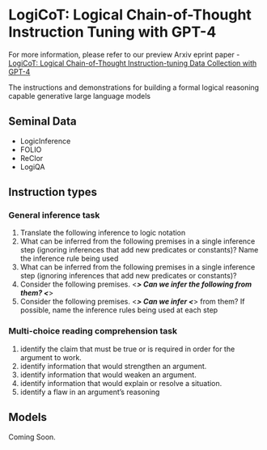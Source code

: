 # LogiCoT: Logical Chain-of-Thought Instruction Tuning with GPT-4

For more information, please refer to our preview Arxiv eprint paper - [LogiCoT: Logical Chain-of-Thought Instruction-tuning Data Collection with GPT-4](https://arxiv.org/pdf/2305.12147.pdf)

The instructions and demonstrations for building a formal logical reasoning capable generative large language models
## Seminal Data
* LogicInference
* FOLIO
* ReClor
* LogiQA
## Instruction types
### General inference task
1. Translate the following inference to logic notation
2. What can be inferred from the following premises in a single inference step (ignoring inferences that add new predicates or constants)? Name the inference rule being used
3. What can be inferred from the following premises in a single inference step (ignoring inferences that add new predicates or constants)?
4. Consider the following premises. <***> Can we infer the following from them? <***>
5. Consider the following premises. <***> Can we infer <***> from them? If possible, name the inference rules being used at each step
### Multi-choice reading comprehension task
1. identify the claim that must be true or is required in order for the argument to work.
2. identify information that would strengthen an argument.
3. identify information that would weaken an argument.
4. identify information that would explain or resolve a situation.
5. identify a flaw in an argument’s reasoning
## Models
Coming Soon.
